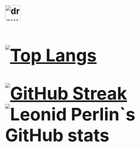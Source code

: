 
<h1>
<a href="https://www.t.me/perlinleonid">
<img src="https://upload.wikimedia.org/wikipedia/commons/thumb/8/83/Telegram_2019_Logo.svg/2048px-Telegram_2019_Logo.svg.png" alt="drawing" width="50"/>
<a/>
<h1/>

[![Top Langs](https://github-readme-stats.vercel.app/api/top-langs/?username=perlinleo&exclude_repo=ml_bmstu&layout=compact&langs_count=9&hide=html&bg_color=30,e96443,904e95&title_color=fff&text_color=fff)]()

[![GitHub Streak](https://github-readme-streak-stats.herokuapp.com/?user=perlinleo)](https://git.io/streak-stats)
![Leonid Perlin`s GitHub stats](https://github-readme-stats.vercel.app/api?username=perlinleo&show_icons=true&bg_color=30,e96443,904e95&title_color=fff&text_color=fff)
